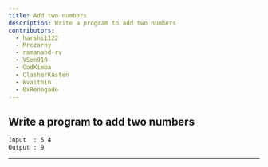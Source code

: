 ```yaml
---
title: Add two numbers
description: Write a program to add two numbers
contributors:
  - harshi1122
  - Mrczarny
  - ramanand-rv
  - VSen910
  - GodKimba
  - ClasherKasten
  - kvaithin
  - 0xRenegade
---
```


## Write a program to add two numbers

```txt
Input  : 5 4
Output : 9
```

---

